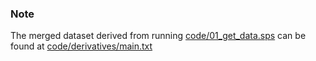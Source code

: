 ### Note
The merged dataset derived from running [code/01_get_data.sps](../code/01_get_data.sps) can be found at [code/derivatives/main.txt](../code/derivatives/main.txt)